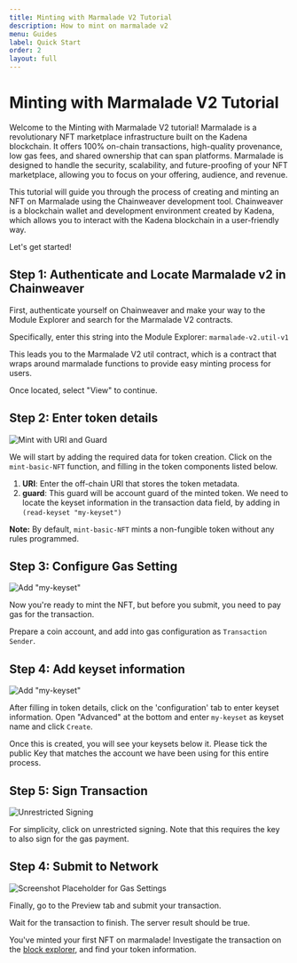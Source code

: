 ```yaml
---
title: Minting with Marmalade V2 Tutorial
description: How to mint on marmalade v2
menu: Guides
label: Quick Start
order: 2
layout: full
---
```


# Minting with Marmalade V2 Tutorial

Welcome to the Minting with Marmalade V2 tutorial! Marmalade is a revolutionary
NFT marketplace infrastructure built on the Kadena blockchain. It offers 100%
on-chain transactions, high-quality provenance, low gas fees, and shared
ownership that can span platforms. Marmalade is designed to handle the security,
scalability, and future-proofing of your NFT marketplace, allowing you to focus
on your offering, audience, and revenue.

This tutorial will guide you through the process of creating and minting an NFT
on Marmalade using the Chainweaver development tool. Chainweaver is a blockchain
wallet and development environment created by Kadena, which allows you to
interact with the Kadena blockchain in a user-friendly way.

Let's get started!

## Step 1: Authenticate and Locate Marmalade v2 in Chainweaver

First, authenticate yourself on Chainweaver and make your way to the Module
Explorer and search for the Marmalade V2 contracts.

Specifically, enter this string into the Module Explorer: `marmalade-v2.util-v1`

This leads you to the Marmalade V2 util contract, which is a contract that wraps
around marmalade functions to provide easy minting process for users.

Once located, select "View" to continue.

## Step 2: Enter token details

![Mint with URI and Guard](/assets/marmalade/mint_1.png)

We will start by adding the required data for token creation. Click on the
`mint-basic-NFT` function, and filling in the token components listed below.

1. **URI**: Enter the off-chain URI that stores the token metadata.
2. **guard**: This guard will be account guard of the minted token. We need to
   locate the keyset information in the transaction data field, by adding in
   `(read-keyset "my-keyset")`

**Note:** By default, `mint-basic-NFT` mints a non-fungible token without any
rules programmed.

## Step 3: Configure Gas Setting

![Add "my-keyset"](/assets/marmalade/mint_gas.png)

Now you're ready to mint the NFT, but before you submit, you need to pay gas for
the transaction.

Prepare a coin account, and add into gas configuration as `Transaction Sender`.

## Step 4: Add keyset information

![Add "my-keyset"](/assets/marmalade/mint_keyset.png)

After filling in token details, click on the 'configuration' tab to enter keyset
information. Open "Advanced" at the bottom and enter `my-keyset` as keyset name
and click `Create`.

Once this is created, you will see your keysets below it. Please tick the public
Key that matches the account we have been using for this entire process.

## Step 5: Sign Transaction

![Unrestricted Signing](/assets/marmalade/mint_unrestricted_signing.png)

For simplicity, click on unrestricted signing. Note that this requires the key
to also sign for the gas payment.

## Step 4: Submit to Network

![Screenshot Placeholder for Gas Settings](/assets/marmalade/mint_submit.png)

Finally, go to the Preview tab and submit your transaction.

Wait for the transaction to finish. The server result should be true.

You've minted your first NFT on marmalade! Investigate the transaction on the
[block explorer](explorer.chainweb.com), and find your token information.
